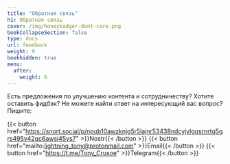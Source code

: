 ```yaml
---
title: "Обратная связь"
h1: Обратная связь
cover: /img/honeybadger-dont-care.png
bookCollapseSection: false
type: docs
url: feedback
weight: 9
bookhidden: true
menu:
  after:
    weight: 6
---
```


Есть предложения по улучшению контента и сотрудничеству? Хотите оставить фидбэк? Не можете найти ответ на интересующий вас вопрос? Пишите:


{{< button href="https://snort.social/p/npub10awzknjg5r5lajnr53438ndcyjylgqsrnrtq5grs495v42qc6awsj45ys7" >}}Nostr{{< /button >}}
{{< button href="mailto:lightning_tony@protonmail.com" >}}Email{{< /button >}}
{{< button href="https://t.me/Tony_Crusoe" >}}Telegram{{< /button >}}
